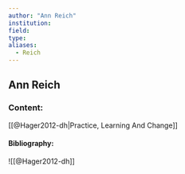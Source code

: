 ```yaml
---
author: "Ann Reich"
institution:
field:
type:
aliases:
  - Reich
---
```


## Ann Reich

### Content:
[[@Hager2012-dh|Practice, Learning And Change]]

#### Bibliography:

![[@Hager2012-dh]]